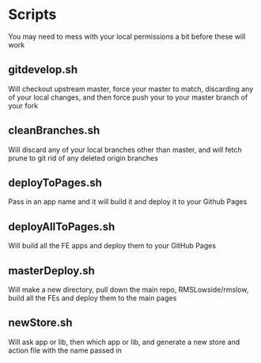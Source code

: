 # Scripts
You may need to mess with your local permissions a bit before these will work

## gitdevelop.sh
Will checkout upstream master, force your master to match, discarding any of your local changes, and then force push your to your master branch of your fork

## cleanBranches.sh
Will discard any of your local branches other than master, and will fetch prune to git rid of any deleted origin branches

## deployToPages.sh
Pass in an app name and it will build it and deploy it to your Github Pages

## deployAllToPages.sh
Will build all the FE apps and deploy them to your GitHub Pages

## masterDeploy.sh
Will make a new directory, pull down the main repo, RMSLowside/rmslow, build all the FEs and deploy them to the main pages

## newStore.sh
Will ask app or lib, then which app or lib, and generate a new store and action file with the name passed in
